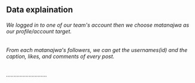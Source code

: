 ## **Data explaination**
###### We logged in to one of our team's account then we choose matanajwa as our profile/account target.
###### From each matanajwa's followers, we can get the usernames(id) and the caption, likes, and comments of every post.
###### ...........................

